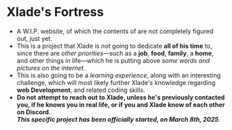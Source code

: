 # Xlade's Fortress   

* A W.I.P. website, of which the contents of are not completely figured out, just yet.  
* This is a project that Xlade is *not* going to dedicate **all of his time** to, since there are *other priorities*—such as a **job**, **food**, **family**, a **home**, and other things in life—which he is putting above *some words and pictures on the internet*.   
* This is also going to be a *learning experience*, along with an interesting challenge, which will most likely further Xlade's knowledge regarding **web Development**, and related coding skills.   
* **Do not attempt to reach out to Xlade, unless he's previously contacted you, if he knows you in real life, or if you and Xlade know of each other on Discord**.   
***This specific project has been officially started, on March 8th, 2025***.
